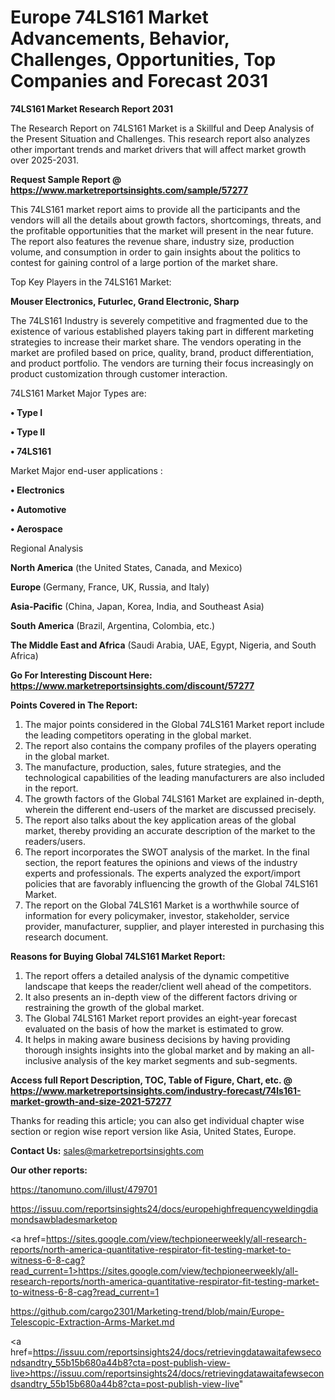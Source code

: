 # Europe 74LS161 Market Advancements, Behavior, Challenges, Opportunities, Top Companies and Forecast 2031

<strong>74LS161 Market Research Report 2031</strong>

The Research Report on 74LS161 Market is a Skillful and Deep Analysis of the Present Situation and Challenges. This research report also analyzes other important trends and market drivers that will affect market growth over 2025-2031.

<strong>Request Sample Report @ <a href=https://www.marketreportsinsights.com/sample/57277>https://www.marketreportsinsights.com/sample/57277</a></strong>

This 74LS161 market report aims to provide all the participants and the vendors will all the details about growth factors, shortcomings, threats, and the profitable opportunities that the market will present in the near future. The report also features the revenue share, industry size, production volume, and consumption in order to gain insights about the politics to contest for gaining control of a large portion of the market share.

Top Key Players in the 74LS161 Market:

<strong>Mouser Electronics, Futurlec, Grand Electronic, Sharp</strong>

The 74LS161 Industry is severely competitive and fragmented due to the existence of various established players taking part in different marketing strategies to increase their market share. The vendors operating in the market are profiled based on price, quality, brand, product differentiation, and product portfolio. The vendors are turning their focus increasingly on product customization through customer interaction.

74LS161 Market Major Types are:

<strong>• Type I

• Type II

• 74LS161</strong>

Market Major end-user applications :

<strong>• Electronics

• Automotive

• Aerospace</strong>

Regional Analysis

</u><strong><b>North America</b></strong> (the United States, Canada, and Mexico)

<strong><b>Europe </b></strong>(Germany, France, UK, Russia, and Italy)

<strong><b>Asia-Pacific</b></strong> (China, Japan, Korea, India, and Southeast Asia)

<strong><b>South America</b></strong> (Brazil, Argentina, Colombia, etc.)

<strong><b>The Middle East and Africa</b></strong> (Saudi Arabia, UAE, Egypt, Nigeria, and South Africa)

<strong>Go For Interesting Discount Here: <a href=https://www.marketreportsinsights.com/discount/57277>https://www.marketreportsinsights.com/discount/57277</a></strong>

<strong>Points Covered in The Report:</strong>
<ol>
  <li>The major points considered in the Global 74LS161 Market report include the leading competitors operating in the global market.</li>
  <li>The report also contains the company profiles of the players operating in the global market.</li>
  <li>The manufacture, production, sales, future strategies, and the technological capabilities of the leading manufacturers are also included in the report.</li>
  <li>The growth factors of the Global 74LS161 Market are explained in-depth, wherein the different end-users of the market are discussed precisely.</li>
  <li>The report also talks about the key application areas of the global market, thereby providing an accurate description of the market to the readers/users.</li>
  <li>The report incorporates the SWOT analysis of the market. In the final section, the report features the opinions and views of the industry experts and professionals. The experts analyzed the export/import policies that are favorably influencing the growth of the Global 74LS161 Market.</li>
  <li>The report on the Global 74LS161 Market is a worthwhile source of information for every policymaker, investor, stakeholder, service provider, manufacturer, supplier, and player interested in purchasing this research document.</li>
</ol>
<strong>Reasons for Buying Global 74LS161 Market Report:</strong>

<ol>
  <li>The report offers a detailed analysis of the dynamic competitive landscape that keeps the reader/client well ahead of the competitors.</li>
  <li>It also presents an in-depth view of the different factors driving or restraining the growth of the global market.</li>
  <li>The Global 74LS161 Market report provides an eight-year forecast evaluated on the basis of how the market is estimated to grow.</li>
  <li>It helps in making aware business decisions by having providing thorough insights insights into the global market and by making an all-inclusive analysis of the key market segments and sub-segments.</li>
</ol>
<strong>Access full Report Description, TOC, Table of Figure, Chart, etc. @ <a href=https://www.marketreportsinsights.com/industry-forecast/74ls161-market-growth-and-size-2021-57277>https://www.marketreportsinsights.com/industry-forecast/74ls161-market-growth-and-size-2021-57277</a></strong>


Thanks for reading this article; you can also get individual chapter wise section or region wise report version like Asia, United States, Europe.

<strong>Contact Us:</strong>
sales@marketreportsinsights.com

<strong>Our other reports:</strong>

<a href=https://tanomuno.com/illust/479701>https://tanomuno.com/illust/479701</a>

<a href=https://issuu.com/reportsinsights24/docs/europehighfrequencyweldingdiamondsawbladesmarketop>https://issuu.com/reportsinsights24/docs/europehighfrequencyweldingdiamondsawbladesmarketop</a>

<a href=https://sites.google.com/view/techpioneerweekly/all-research-reports/north-america-quantitative-respirator-fit-testing-market-to-witness-6-8-cag?read_current=1>https://sites.google.com/view/techpioneerweekly/all-research-reports/north-america-quantitative-respirator-fit-testing-market-to-witness-6-8-cag?read_current=1</a>

<a href=https://github.com/cargo2301/Marketing-trend/blob/main/Europe-Telescopic-Extraction-Arms-Market.md>https://github.com/cargo2301/Marketing-trend/blob/main/Europe-Telescopic-Extraction-Arms-Market.md</a>

<a href=https://issuu.com/reportsinsights24/docs/retrievingdatawaitafewsecondsandtry_55b15b680a44b8?cta=post-publish-view-live>https://issuu.com/reportsinsights24/docs/retrievingdatawaitafewsecondsandtry_55b15b680a44b8?cta=post-publish-view-live</a>"
